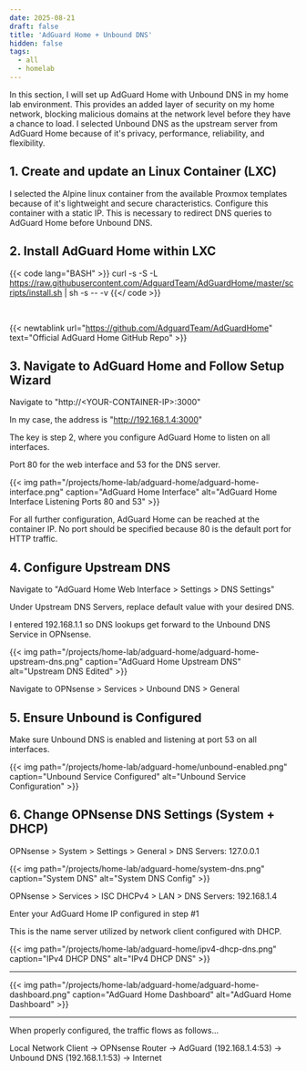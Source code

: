 ```yaml
---
date: 2025-08-21
draft: false
title: 'AdGuard Home + Unbound DNS'
hidden: false
tags: 
  - all
  - homelab
---
```


In this section, I will set up AdGuard Home with Unbound DNS in my home lab environment. This provides an added layer of security on my home network, blocking malicious domains at the network level before they have a chance to load. I selected Unbound DNS as the upstream server from AdGuard Home because of it's privacy, performance, reliability, and flexibility.

## 1. Create and update an Linux Container (LXC)

I selected the Alpine linux container from the available Proxmox templates because of it's lightweight and secure characteristics. Configure this container with a static IP. This is necessary to redirect DNS queries to AdGuard Home before Unbound DNS. 

## 2. Install AdGuard Home within LXC


{{< code lang="BASH" >}}
curl -s -S -L https://raw.githubusercontent.com/AdguardTeam/AdGuardHome/master/scripts/install.sh | sh -s -- -v
{{</ code >}}

<br>

{{< newtablink url="https://github.com/AdguardTeam/AdGuardHome" text="Official AdGuard Home GitHub Repo" >}}



## 3. Navigate to AdGuard Home and Follow Setup Wizard

Navigate to "http://\<YOUR-CONTAINER-IP\>:3000"

In my case, the address is "http://192.168.1.4:3000"

The key is step 2, where you configure AdGuard Home to listen on all interfaces.

Port 80 for the web interface and 53 for the DNS server.

{{< img path="/projects/home-lab/adguard-home/adguard-home-interface.png" caption="AdGuard Home Interface" alt="AdGuard Home Interface Listening Ports 80 and 53" >}}

For all further configuration, AdGuard Home can be reached at the container IP. No port should be specified because 80 is the default port for HTTP traffic.

## 4. Configure Upstream DNS

Navigate to "AdGuard Home Web Interface > Settings > DNS Settings"

Under Upstream DNS Servers, replace default value with your desired DNS.

I entered 192.168.1.1 so DNS lookups get forward to the Unbound DNS Service in OPNsense.

{{< img path="/projects/home-lab/adguard-home/adguard-home-upstream-dns.png" caption="AdGuard Home Upstream DNS" alt="Upstream DNS Edited" >}}

Navigate to OPNsense > Services > Unbound DNS > General

## 5. Ensure Unbound is Configured

Make sure Unbound DNS is enabled and listening at port 53 on all interfaces.

{{< img path="/projects/home-lab/adguard-home/unbound-enabled.png" caption="Unbound Service Configured" alt="Unbound Service Configuration" >}}

## 6. Change OPNsense DNS Settings (System + DHCP)

OPNsense > System > Settings > General > DNS Servers: 127.0.0.1 

{{< img path="/projects/home-lab/adguard-home/system-dns.png" caption="System DNS" alt="System DNS Config" >}}

OPNsense > Services > ISC DHCPv4 > LAN > DNS Servers: 192.168.1.4 

Enter your AdGuard Home IP configured in step #1

This is the name server utilized by network client configured with DHCP.

{{< img path="/projects/home-lab/adguard-home/ipv4-dhcp-dns.png" caption="IPv4 DHCP DNS" alt="IPv4 DHCP DNS" >}}

---

{{< img path="/projects/home-lab/adguard-home/adguard-home-dashboard.png" caption="AdGuard Home Dashboard" alt="AdGuard Home Dashboard" >}}

---

When properly configured, the traffic flows as follows...

Local Network Client → OPNsense Router → AdGuard (192.168.1.4:53) → Unbound DNS (192.168.1.1:53) → Internet